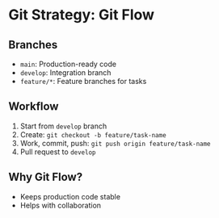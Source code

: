 # Git Strategy: Git Flow

## Branches
- `main`: Production-ready code
- `develop`: Integration branch
- `feature/*`: Feature branches for tasks

## Workflow
1. Start from `develop` branch
2. Create: `git checkout -b feature/task-name`
3. Work, commit, push: `git push origin feature/task-name`
4. Pull request to `develop`

## Why Git Flow?
- Keeps production code stable
- Helps with collaboration
